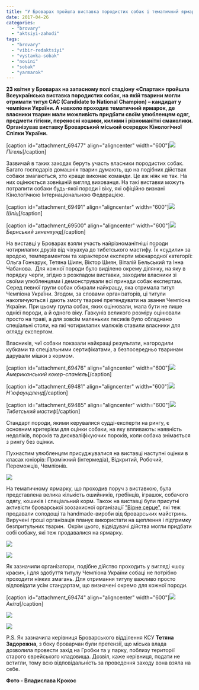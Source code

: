 ```yaml
---
title: "У Броварах пройшла виставка породистих собак і тематичний ярмарок - ФОТО"
date: 2017-04-26
categories: 
  - "brovary"
  - "aktsiyi-zahodi"
tags: 
  - "brovary"
  - "vibir-redaktsiyi"
  - "vystavka-sobak"
  - "novini"
  - "sobak"
  - "yarmarok"
---
```


**23 квітня у Броварах на запасному полі стадіону «Спартак» пройшла Всеукраїнська виставка породистих собак, на якій тварини могли отримати титул CAC (Candidate to National Champion) – кандидат у чемпіони України. А навколо проходив тематичний ярмарок, де власники тварин мали можливість придбати своїм улюбленцям одяг, предмети гігієни, переносні кошики, килими і різноманітні смаколики. Організував виставку Броварський міський осередок Кінологічної Спілки України.**

\[caption id="attachment\_69477" align="aligncenter" width="600"\][![](https://mpz.brovary.org/wp-content/uploads/2017/04/sobaky-7.jpg)](https://mpz.brovary.org/wp-content/uploads/2017/04/sobaky-7.jpg) _Пігель_\[/caption\]

Зазвичай в таких заходах беруть участь власники породистих собак. Багато господарів домашніх тварин думають, що на подібних дійствах собаки змагаються, хто краще виконає команди. Це аж ніяк не так. На них оцінюється зовнішній вигляд вихованця. На такі виставки можуть потрапити собаки будь-якої породи і віку, які офіційно визнані Кінологічною Інтернаціональною Федерацією.

\[caption id="attachment\_69491" align="aligncenter" width="600"\][![](https://mpz.brovary.org/wp-content/uploads/2017/04/sobaky-21.jpg)](https://mpz.brovary.org/wp-content/uploads/2017/04/sobaky-21.jpg) _Шпіц_\[/caption\]

\[caption id="attachment\_69500" align="aligncenter" width="600"\][![](https://mpz.brovary.org/wp-content/uploads/2017/04/IMG_9989.jpg)](https://mpz.brovary.org/wp-content/uploads/2017/04/IMG_9989.jpg) _Бернський зиненхунд_\[/caption\]

На виставці у Броварах взяли участь найрізноманітніші породи чотирилапих друзів від чіхуахуа до тибетського мастифу. Їх «судили» за вродою, темпераментом та характером експерти міжнародної категорії: Ольга Гончарук, Тетяна Шиян, Віктор Шиян, Віталій Бельський та Інна Чабанова.  Для кожної породи було виділено окрему ділянку, на яку в порядку черги, згідно з розкладом виставки, заходили власники зі своїми улюбленцями і демонстрували всі принади собак експертам. Серед певної групи собак обирали найкращу, яка отримала титул Чемпіона України. Згодом, за словами організаторів, ці титули накопичуються і дають змогу тварині претендувати на звання Чемпіона України. При цьому група собак, яких оцінювали, мала бути не лише однієї породи, а й одного віку. Гавкунів великого розміру оцінювали просто на траві, а для зовсім маленьких песиків було обладнано спеціальні столи, на які чотирилапих малюків ставили власники для огляду експертом.

Власників, чиї собаки показали найкращі результати, нагородили кубками та спеціальними сертифікатами, а безпосередньо тваринам дарували мішки з кормом.

\[caption id="attachment\_69476" align="aligncenter" width="600"\][![](https://mpz.brovary.org/wp-content/uploads/2017/04/sobaky-6.jpg)](https://mpz.brovary.org/wp-content/uploads/2017/04/sobaky-6.jpg) _Американський кокер-спанієль_\[/caption\]

\[caption id="attachment\_69481" align="aligncenter" width="600"\][![](https://mpz.brovary.org/wp-content/uploads/2017/04/sobaky-11.jpg)](https://mpz.brovary.org/wp-content/uploads/2017/04/sobaky-11.jpg) _Н'юфаундленд_\[/caption\]

\[caption id="attachment\_69485" align="aligncenter" width="600"\][![](https://mpz.brovary.org/wp-content/uploads/2017/04/sobaky-15.jpg)](https://mpz.brovary.org/wp-content/uploads/2017/04/sobaky-15.jpg) _Тибетський мастиф_\[/caption\]

Стандарт породи, якими керувалися судді-експерти на рингу, є основним критерієм для оцінки собаки, на яку впливають: наявність недоліків, пороків та дискваліфікуючих пороків, коли собака знімається з рингу без оцінки.

Пухнастим улюбленцям присуджувалися на виставці наступні оцінки в класах юніорів: Проміжний (інтермедіа), Відкритий, Робочий, Переможців, Чемпіонів.

[![](https://mpz.brovary.org/wp-content/uploads/2017/04/sobaky-24.jpg)](https://mpz.brovary.org/wp-content/uploads/2017/04/sobaky-24.jpg)

На тематичному ярмарку, що проходив поруч з виставкою, була представлена велика кількість ошийників, гребінців, іграшок, собачого одягу, кошиків і спеціальний корм. Також на виставці були присутні активісти броварської зоозахисної організації ["Вірне серце"](https://www.facebook.com/virneserce/), які теж продавали солодощі та handmade-вироби від броварських майстринь. Виручені гроші організація планує використати на щеплення і підтримку безпритульних тварин.  Окрім цього, відвідувачі дійства могли придбати собі собаку, які теж продавалися на ярмарку.

[![](https://mpz.brovary.org/wp-content/uploads/2017/04/sobaky-23.jpg)](https://mpz.brovary.org/wp-content/uploads/2017/04/sobaky-23.jpg)

[![](https://mpz.brovary.org/wp-content/uploads/2017/04/sobaky-19.jpg)](https://mpz.brovary.org/wp-content/uploads/2017/04/sobaky-19.jpg)

Як зазначили організатори, подібне дійство проходить у вигляді «шоу краси», і для здобуття титулу Чемпіона України собаці не потрібно проходити ніяких змагань. Для отримання титулу важливо просто відповідати усім стандартам, що визначені окремо для кожної породи.

\[caption id="attachment\_69474" align="aligncenter" width="600"\][![](https://mpz.brovary.org/wp-content/uploads/2017/04/sobaky-4.jpg)](https://mpz.brovary.org/wp-content/uploads/2017/04/sobaky-4.jpg) _Акіта_\[/caption\]

[![](https://mpz.brovary.org/wp-content/uploads/2017/04/sobaky-14.jpg)](https://mpz.brovary.org/wp-content/uploads/2017/04/sobaky-14.jpg)

[![](https://mpz.brovary.org/wp-content/uploads/2017/04/sobaky-27.jpg)](https://mpz.brovary.org/wp-content/uploads/2017/04/sobaky-27.jpg)

P.S. Як зазначила керівниця Броварського відділення КСУ **Тетяна Задорожна**, з боку броварчан були претензії, що міська влада дозволила провести захід на Гробки та у парку, поблизу території старого єврейського кладовища. Дозвіл, каже керівниця, подати не встигли, тому всю відповідальність за проведення заходу вона взяла на себе.

**Фото - Владислава Крокос**
